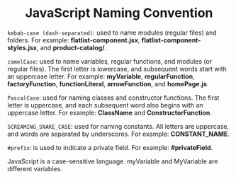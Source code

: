 <div align='center'>
  <h1> JavaScript Naming Convention </h1>
</div>

`kebab-case (dash-separated)`: used to name modules (regular files) and folders. For example: **flatlist-component.jsx**, **flatlist-component-styles.jsx**, and **product-catalog/**.

`camelCase`: used to name variables, regular functions, and modules (or regular files). The first letter is lowercase, and subsequent words start with an uppercase letter. For example: **myVariable**, **regularFunction**, **factoryFunction**, **functionLiteral**, **arrowFunction**, and **homePage.js**.

`PascalCase`: used for naming classes and constructor functions. The first letter is uppercase, and each subsequent word also begins with an uppercase letter. For example: **ClassName** and **ConstructorFunction**.

`SCREAMING_SNAKE_CASE`: used for naming constants. All letters are uppercase, and words are separated by underscores. For example: **CONSTANT_NAME**.

`#prefix`: is used to indicate a private field. For example: **#privateField**.

JavaScript is a case-sensitive language. myVariable and MyVariable are different variables.
